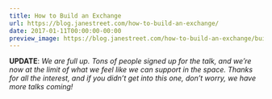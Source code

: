 ```yaml
---
title: How to Build an Exchange
url: https://blog.janestreet.com/how-to-build-an-exchange/
date: 2017-01-11T00:00:00-00:00
preview_image: https://blog.janestreet.com/how-to-build-an-exchange/build_exchange.jpg
---
```


<p><strong>UPDATE</strong>: <em>We are full up. Tons of people signed up for the talk, and we’re
now at the limit of what we feel like we can support in the space. Thanks for
all the interest, and if you didn’t get into this one, don’t worry, we have more
talks coming!</em></p>
